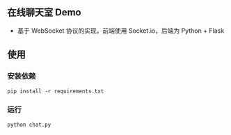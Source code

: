 ## 在线聊天室 Demo
- 基于 WebSocket 协议的实现，前端使用 Socket.io，后端为 Python + Flask

## 使用
### 安装依赖
```
pip install -r requirements.txt
```

### 运行
```python
python chat.py
```
